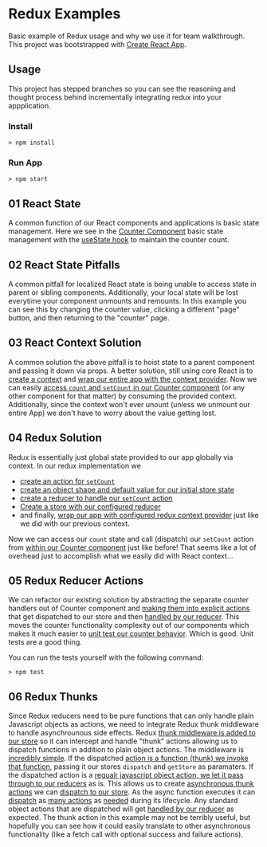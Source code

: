 # Redux Examples

Basic example of Redux usage and why we use it for team walkthrough.
This project was bootstrapped with [Create React App](https://github.com/facebook/create-react-app).

## Usage

This project has stepped branches so you can see the reasoning and thought process behind incrementally integrating redux into your appplication.

### Install

```
> npm install
```

### Run App
```
> npm start
```

## 01 React State

A common function of our React components and applications is basic state management.
Here we see in the [Counter Component](./src/Counter.jsx) basic state management with the [useState hook](https://reactjs.org/docs/hooks-reference.html#usestate)
to maintain the counter count.

## 02 React State Pitfalls

A common pitfall for localized React state is being unable to access state in parent or sibling components. Additionally,
your local state will be lost everytime your component unmounts and remounts. In this example you can see this by changing
the counter value, clicking a different "page" button, and then returning to the "counter" page.

## 03 React Context Solution

A common solution the above pitfall is to hoist state to a parent component and passing it down via props. A better solution,
still using core React is to [create a context](./src/counterCtx.js) and [wrap our entire app with the context provider](./src/App.js#L18).
Now we can easily [access `count` and `setCount` in our Counter component](./src/Counter.js#L6) (or any other component for that matter) by consuming the
provided context. Additionally, since the context won't ever unount (unless we unmount our entire App) we don't have to worry about the value getting lost.

## 04 Redux Solution

Redux is essentially just global state provided to our app globally via context. In our redux implementation we
- [create an action for `setCount`](./src/redux-counter.js#L4)
- [create an object shape and default value for our initial store state](./src/redux-counter.js#L6)
- [create a reducer to handle our `setCount` action](./src/redux-counter.js#L8)
- [Create a store with our configured reducer](./src/redux-counter.js#L20)
- and finally, [wrap our app with configured redux context provider](./src/App.js#L18) just like we did with our previous context.

Now we can access our `count` state and call (dispatch) our `setCount` action from [within our Counter component](./src/Counter.js#L7-L9) just like before!
That seems like a lot of overhead just to accomplish what we easily did with React context...

## 05 Redux Reducer Actions

We can refactor our existing solution by abstracting the separate counter handlers out of Counter component and [making them into explicit actions](./src/redux-counter.js#L4-L6) that
get dispatched to our store and then [handled by our reducer](./src/redux-counter.js#L12-L23). This moves the counter functionality complexity out of our components which makes it
much easier to [unit test our counter behavior](./src/redux-counter.spec.js#L8). Which is good. Unit tests are a good thing.

You can run the tests yourself with the following command:
```
> npm test
```

## 06 Redux Thunks

Since Redux reducers need to be pure functions that can only handle plain Javascript objects as actions, we need to integrate Redux thunk middleware to handle
asynchrounous side effects. Redux [thunk middleware is added to our store](src/redux-counter.js#L69-L71) so it can intercept and handle "thunk" actions allowing us to dispatch functions in addition
to plain object actions. The middleware is [incredibly simple](https://github.com/reduxjs/redux-thunk/blob/master/src/index.js). If the dispatched [action is a function (thunk) we invoke that function](https://github.com/reduxjs/redux-thunk/blob/master/src/index.js#L3),
passing it our stores `dispatch` and `getStore` as paramaters. If the dispatched action is a [regualr javascript object action, we let it pass through to our reducers](https://github.com/reduxjs/redux-thunk/blob/master/src/index.js#L7) as is.
This allows us to create [asynchronous thunk actions](src/redux-coutner.js#LL11-L32) we can [dispatch to our store](src.AutoIncrementor.js#L13).
As the async function executes it can [dispatch](src/redux-counter.js#L15) as [many actions](src/redux-counter.js#L22) as [needed](src/redux-counter.js#L30) during its lifecycle.
Any standard object actions that are dispatched will get [handled by our reducer](src/redux-counter.js#L53) as expected.
The thunk action in this example may not be terribly useful, but hopefully you can see how it could easily translate to other asynchronous functionality (like a fetch call with optional success and failure actions).
